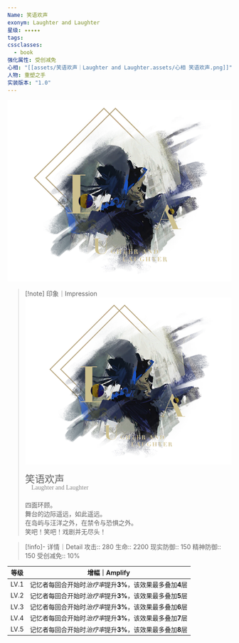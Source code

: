 ```yaml
---
Name: 笑语欢声
exonym: Laughter and Laughter
星级: ✦✦✦✦✦
tags: 
cssclasses:
  - book
强化属性: 受创减免
心相: "[[assets/笑语欢声｜Laughter and Laughter.assets/心相 笑语欢声.png]]"
人物: 重塑之手
实装版本: "1.0"
---
```

![cover](assets/笑语欢声｜Laughter%20and%20Laughter.assets/心相%20笑语欢声.png)

> [!note] 印象｜Impression
> ![心相 笑语欢声|inlL|300](assets/笑语欢声｜Laughter%20and%20Laughter.assets/心相%20笑语欢声.png)
> <p style="font-family: '家族宋', sans-serif; font-size: 22px; line-height: 0.75; text-indent: 0;">笑语欢声<br><span style="font-family: serif; font-size: 14px; color: #888888;">　Laughter and Laughter</span></p>
> 
> 四面环顾。  
> 舞台的边际遥远，如此遥远。  
> 在岛屿与汪洋之外，在禁令与恐惧之外。  
> 笑吧！笑吧！戏剧并无尽头！

> [!info]- 详情｜Detail
> 攻击:: 280
> 生命:: 2200
> 现实防御:: 150
> 精神防御:: 150
> 受创减免:: 10%

| 等级 |                        增幅｜Amplify                        |
| :--: | :---------------------------------------------------------: |
| LV.1 | 记忆者每回合开始时*治疗率*提升**3%**，该效果最多叠加**4**层 |
| LV.2 | 记忆者每回合开始时*治疗率*提升**3%**，该效果最多叠加**5**层 |
| LV.3 | 记忆者每回合开始时*治疗率*提升**3%**，该效果最多叠加**6**层 |
| LV.4 | 记忆者每回合开始时*治疗率*提升**3%**，该效果最多叠加**7**层 |
| LV.5 | 记忆者每回合开始时*治疗率*提升**3%**，该效果最多叠加**8**层 |
